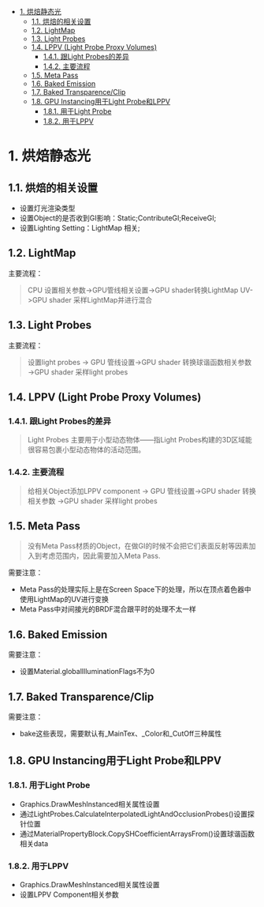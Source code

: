 <!-- TOC -->

- [1. 烘焙静态光](#1-烘焙静态光)
    - [1.1. 烘焙的相关设置](#11-烘焙的相关设置)
    - [1.2. LightMap](#12-lightmap)
    - [1.3. Light Probes](#13-light-probes)
    - [1.4. LPPV (Light Probe Proxy Volumes)](#14-lppv-light-probe-proxy-volumes)
        - [1.4.1. 跟Light Probes的差异](#141-跟light-probes的差异)
        - [1.4.2. 主要流程](#142-主要流程)
    - [1.5. Meta Pass](#15-meta-pass)
    - [1.6. Baked Emission](#16-baked-emission)
    - [1.7. Baked Transparence/Clip](#17-baked-transparenceclip)
    - [1.8. GPU Instancing用于Light Probe和LPPV](#18-gpu-instancing用于light-probe和lppv)
        - [1.8.1. 用于Light Probe](#181-用于light-probe)
        - [1.8.2. 用于LPPV](#182-用于lppv)

<!-- /TOC -->

# 1. 烘焙静态光
## 1.1. 烘焙的相关设置
- 设置灯光渲染类型
- 设置Object的是否收到GI影响：Static;ContributeGI;ReceiveGI;
- 设置Lighting Setting：LightMap 相关;

## 1.2. LightMap
主要流程：
>CPU 设置相关参数->GPU管线相关设置->GPU shader转换LightMap UV->GPU shader 采样LightMap并进行混合

## 1.3. Light Probes
主要流程：
>设置light probes -> GPU 管线设置->GPU shader 转换球谐函数相关参数 ->GPU shader 采样light probes

## 1.4. LPPV (Light Probe Proxy Volumes)
### 1.4.1. 跟Light Probes的差异
> Light Probes 主要用于小型动态物体——指Light Probes构建的3D区域能很容易包裹小型动态物体的活动范围。
### 1.4.2. 主要流程
> 给相关Object添加LPPV component -> GPU 管线设置->GPU shader 转换相关参数 ->GPU shader 采样light probes

## 1.5. Meta Pass
> 没有Meta Pass材质的Object，在做GI的时候不会把它们表面反射等因素加入到考虑范围内，因此需要加入Meta Pass.

需要注意：
- Meta Pass的处理实际上是在Screen Space下的处理，所以在顶点着色器中使用LightMap的UV进行变换
- Meta Pass中对间接光的BRDF混合跟平时的处理不太一样

## 1.6. Baked Emission
需要注意：
- 设置Material.globalIlluminationFlags不为0

## 1.7. Baked Transparence/Clip
需要注意：
- bake这些表现，需要默认有_MainTex、_Color和_CutOff三种属性

## 1.8. GPU Instancing用于Light Probe和LPPV
### 1.8.1. 用于Light Probe
- Graphics.DrawMeshInstanced相关属性设置
- 通过LightProbes.CalculateInterpolatedLightAndOcclusionProbes()设置探针位置
- 通过MaterialPropertyBlock.CopySHCoefficientArraysFrom()设置球谐函数相关data

### 1.8.2. 用于LPPV
- Graphics.DrawMeshInstanced相关属性设置
- 设置LPPV Component相关参数